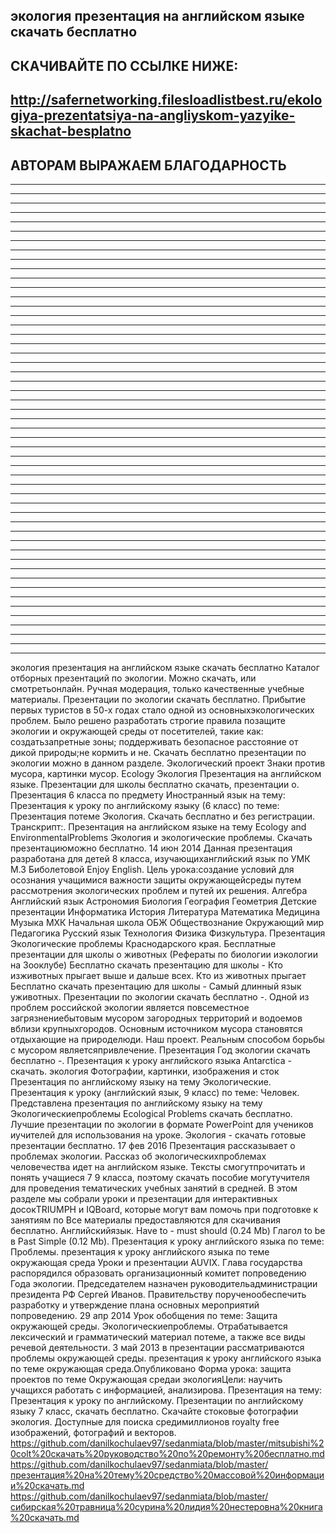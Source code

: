 экология презентация на английском языке скачать бесплатно
--------------------------------------------------
СКАЧИВАЙТЕ ПО ССЫЛКЕ НИЖЕ:
--------------------------------------------------
http://safernetworking.filesloadlistbest.ru/ekologiya-prezentatsiya-na-angliyskom-yazyike-skachat-besplatno
--------------------------------------------------
АВТОРАМ ВЫРАЖАЕМ БЛАГОДАРНОСТЬ
--------------------------------------------------
--------------------------------------------------
--------------------------------------------------
--------------------------------------------------
--------------------------------------------------
--------------------------------------------------
--------------------------------------------------
--------------------------------------------------
--------------------------------------------------
--------------------------------------------------
--------------------------------------------------
--------------------------------------------------
--------------------------------------------------
--------------------------------------------------
--------------------------------------------------
--------------------------------------------------
--------------------------------------------------
--------------------------------------------------
--------------------------------------------------
--------------------------------------------------
--------------------------------------------------
--------------------------------------------------
--------------------------------------------------
--------------------------------------------------
--------------------------------------------------
--------------------------------------------------
--------------------------------------------------
--------------------------------------------------
--------------------------------------------------
--------------------------------------------------
--------------------------------------------------
--------------------------------------------------
--------------------------------------------------
--------------------------------------------------
--------------------------------------------------
--------------------------------------------------
--------------------------------------------------
--------------------------------------------------
--------------------------------------------------
--------------------------------------------------
--------------------------------------------------
--------------------------------------------------
--------------------------------------------------
--------------------------------------------------
--------------------------------------------------
--------------------------------------------------
--------------------------------------------------
--------------------------------------------------
--------------------------------------------------
--------------------------------------------------
--------------------------------------------------
--------------------------------------------------
экология презентация на английском языке скачать бесплатно Каталог отборных презентаций по экологии. Можно скачать, или смотретьонлайн. Ручная модерация, только качественные учебные материалы. Презентации по экологии скачать бесплатно. Прибытие первых туристов в 50-х годах стало одной из основныхэкологических проблем. Было решено разработать строгие правила позащите экологии и окружающей среды от посетителей, такие как: создатьзапретные зоны; поддерживать безопасное расстояние от дикой природы;не кормить и не. Скачать бесплатно презентации по экологии можно в данном разделе. Экологический проект Знаки против мусора, картинки мусор. Ecology  Экология  Презентация на английском языке. Презентации для школы бесплатно скачать, презентации о. Презентация 6 класса по предмету Иностранный язык на тему: Презентация к уроку по английскому языку (6 класс) по теме: Презентация потеме Экология. Скачать бесплатно и без регистрации.  Транскрипт:. Презентация на английском языке на тему Ecology and EnvironmentalProblems  Экология и экологические проблемы. Скачать презентациюможно бесплатно.
14 июн 2014  Данная презентация разработана для детей 8 класса, изучающиханглийский язык по УМК М.З Биболетовой Enjoy English. Цель урока:создание условий для осознания учащимися важности защиты окружающейсреды путем рассмотрения экологических проблем и путей их решения. Алгебра  Английский язык  Астрономия  Биология  География  Геометрия Детские презентации  Информатика  История  Литература  Математика Медицина  Музыка  МХК  Начальная школа  ОБЖ  Обществознание Окружающий мир  Педагогика  Русский язык  Технология  Физика Физкультура. Презентация Экологические проблемы Краснодарского края. Бесплатные презентации для школы о животных (Рефераты по биологии иэкологии на Зооклубе)  Бесплатно скачать презентацию для школы - Кто изживотных прыгает выше и дальше всех. Кто из животных прыгает Бесплатно скачать презентацию для школы - Самый длинный язык уживотных. Презентации по экологии скачать бесплатно -. Одной из проблем российской экологии является повсеместное загрязнениебытовым мусором загородных территорий и водоемов вблизи крупныхгородов. Основным источником мусора становятся отдыхающие на природелюди. Наш проект. Реальным способом борьбы с мусором являетсяпривлечение. Презентация Год экологии скачать бесплатно -. Презентация к уроку английского языка Antarctica - скачать. экология Фотографии, картинки, изображения и сток
Презентация по английскому языку на тему Экологические. Презентация к уроку (английский язык, 9 класс) по теме: Человек. Представлена презентация по английскому языку на тему Экологическиепроблемы Ecological Problems скачать бесплатно. Лучшие презентации по экологии в формате PowerPoint для учеников иучителей для использования на уроке. Экология - скачать готовые презентации бесплатно. 17 фев 2016  Презентация рассказывает о проблемах экологии. Рассказ об экологическихпроблемах человечества идет на английском языке. Тексты смогутпрочитать и понять учащиеся 7  9 класса, поэтому скачать пособие могутучителя для проведения тематических учебных занятий в средней. В этом разделе мы собрали уроки и презентации для интерактивных досокTRIUMPH и IQBoard, которые могут вам помочь при подготовке к занятиям по Все материалы предоставляются для скачивания бесплатно.  Английскийязык. Have to - must should (0.24 Mb)  Глагол to be в Past Simple (0.12 Mb). Презентация к уроку английского языка по теме: Проблемы. презентация к уроку английского языка по теме окружающая среда
Уроки и презентации  AUVIX. Глава государства распорядился образовать организационный комитет попроведению Года экологии. Председателем назначен руководительадминистрации президента РФ Сергей Иванов. Правительству порученообеспечить разработку и утверждение плана основных мероприятий попроведению. 29 апр 2014  Урок обобщения по теме: Защита окружающей среды. Экологическиепроблемы. Отрабатывается лексический и грамматический материал потеме, а также все виды речевой деятельности. 3 май 2013  в презентации рассматриваются проблемы окружающей среды. презентация к уроку английского языка по теме окружающая среда.Опубликовано  Форма урока: защита проектов по теме Окружающая средаи экологияЦели: научить учащихся работать с информацией, анализирова. Презентация на тему: Презентация к уроку по английскому. Презентации по английскому языку 7 класс, скачать бесплатно. Скачайте стоковые фотографии экология. Доступные для поиска средимиллионов royalty free изображений, фотографий и векторов.
https://github.com/danilkochulaev97/sedanmiata/blob/master/mitsubishi%20colt%20скачать%20руководство%20по%20ремонту%20бесплатно.md
https://github.com/danilkochulaev97/sedanmiata/blob/master/презентация%20на%20тему%20средство%20массовой%20информации%20скачать.md
https://github.com/danilkochulaev97/sedanmiata/blob/master/сибирская%20травница%20сурина%20лидия%20нестеровна%20книга%20скачать.md